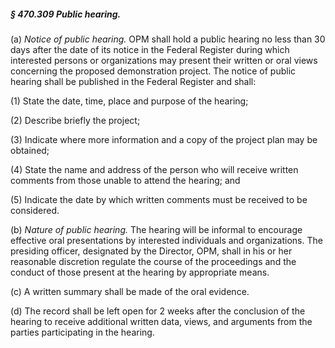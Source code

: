 ##### § 470.309 Public hearing. #####

(a) *Notice of public hearing.* OPM shall hold a public hearing no less than 30 days after the date of its notice in the Federal Register during which interested persons or organizations may present their written or oral views concerning the proposed demonstration project. The notice of public hearing shall be published in the Federal Register and shall:

(1) State the date, time, place and purpose of the hearing;

(2) Describe briefly the project;

(3) Indicate where more information and a copy of the project plan may be obtained;

(4) State the name and address of the person who will receive written comments from those unable to attend the hearing; and

(5) Indicate the date by which written comments must be received to be considered.

(b) *Nature of public hearing.* The hearing will be informal to encourage effective oral presentations by interested individuals and organizations. The presiding officer, designated by the Director, OPM, shall in his or her reasonable discretion regulate the course of the proceedings and the conduct of those present at the hearing by appropriate means.

(c) A written summary shall be made of the oral evidence.

(d) The record shall be left open for 2 weeks after the conclusion of the hearing to receive additional written data, views, and arguments from the parties participating in the hearing.
